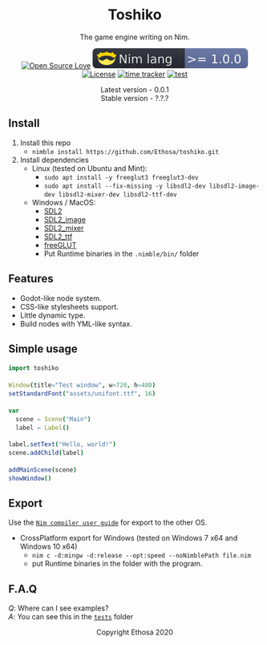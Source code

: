 <div align="center">
  <h1>Toshiko</h1>
  The game engine writing on Nim.

[![Open Source Love](https://badges.frapsoft.com/os/v1/open-source.svg?v=103)](https://github.com/ellerbrock/open-source-badges/)
[![Nim language-plastic](https://github.com/Ethosa/yukiko/blob/master/nim-lang.svg)](https://github.com/Ethosa/yukiko/blob/master/nim-lang.svg)
[![License](https://img.shields.io/github/license/Ethosa/toshiko)](https://github.com/Ethosa/toshiko/blob/master/LICENSE)
[![time tracker](https://wakatime.com/badge/github/Ethosa/toshiko.svg)](https://wakatime.com/badge/github/Ethosa/toshiko)
[![test](https://github.com/Ethosa/toshiko/workflows/test/badge.svg)](https://github.com/Ethosa/toshiko/actions)

Latest version - 0.0.1  
Stable version - ?.?.?

</div>


## Install
1. Install this repo
   -  `nimble install https://github.com/Ethosa/toshiko.git`
2. Install dependencies
   -  Linux (tested on Ubuntu and Mint):
      - `sudo apt install -y freeglut3 freeglut3-dev`
      - `sudo apt install --fix-missing -y libsdl2-dev libsdl2-image-dev libsdl2-mixer-dev libsdl2-ttf-dev`
   -  Windows / MacOS:
      -  [SDL2](https://www.libsdl.org/download-2.0.php)
      -  [SDL2_image](https://www.libsdl.org/projects/SDL_image/)
      -  [SDL2_mixer](https://www.libsdl.org/projects/SDL_mixer/)
      -  [SDL2_ttf](https://www.libsdl.org/projects/SDL_ttf/)
      -  [freeGLUT](http://freeglut.sourceforge.net/)
      -  Put Runtime binaries in the `.nimble/bin/` folder


## Features
- Godot-like node system.
- CSS-like stylesheets support.
- Little dynamic type.
- Build nodes with YML-like syntax.


## Simple usage
```nim
import toshiko

Window(title="Test window", w=720, h=480)
setStandardFont("assets/unifont.ttf", 16)

var
  scene = Scene("Main")
  label = Label()

label.setText("Hello, world!")
scene.addChild(label)

addMainScene(scene)
showWindow()
```


## Export
Use the [`Nim compiler user guide`](https://nim-lang.org/docs/nimc.html#dynliboverride) for export to the other OS.

-   CrossPlatform export for Windows (tested on Windows 7 x64 and Windows 10 x64)
    -   `nim c -d:mingw -d:release --opt:speed --noNimblePath file.nim`
    -   put Runtime binaries in the folder with the program.


## F.A.Q
*Q*: Where can I see examples?  
*A*: You can see this in the [`tests`](https://github.com/Ethosa/toshiko/blob/master/tests) folder


<div align="center">Copyright Ethosa 2020</div>
